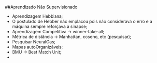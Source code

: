 ##Aprendizado Não Supervisionado

- Aprendizagem Hebbiana;
- O postulado de Hebber não emplacou pois não considerava o erro e a máquina sempre reforçava a sinapse;
- Aprendizagem Competitiva -> winner-take-all;
- Métrica de distância -> Manhattan, coseno, etc (pesquisar);
- Pesquisar NeuralGas;
- Mapas autoOrganizáveis;
- BMU -> Best Match Unit;
-
